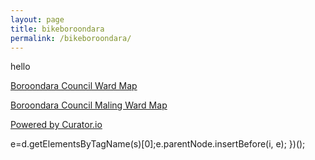 ```yaml
---
layout: page
title: bikeboroondara
permalink: /bikeboroondara/
---
```


hello

[Boroondara Council Ward Map](https://cdn.boroondara.vic.gov.au/maps/wards5.html)   


[Boroondara Council Maling Ward Map](https://cdn.boroondara.vic.gov.au/maps/malingwardmap.html)   


<!-- Place <div> tag where you want the feed to appear -->
<div id="curator-feed-default-feed-layout"><a href="https://curator.io" target="_blank" class="crt-logo crt-tag">Powered by Curator.io</a></div>

<!-- The Javascript can be moved to the end of the html page before the </body> tag -->
<script type="text/javascript">
/* curator-feed-default-feed-layout */
(function(){
var i,e,d=document,s="script";i=d.createElement("script");i.async=1;i.charset="UTF-8";
i.src="https://cdn.curator.io/published/b73d3e75-609e-43f9-92f2-a1dea6ec949d.js";
e=d.getElementsByTagName(s)[0];e.parentNode.insertBefore(i, e);
})();
</script>
e=d.getElementsByTagName(s)[0];e.parentNode.insertBefore(i, e);
})();
</script>
